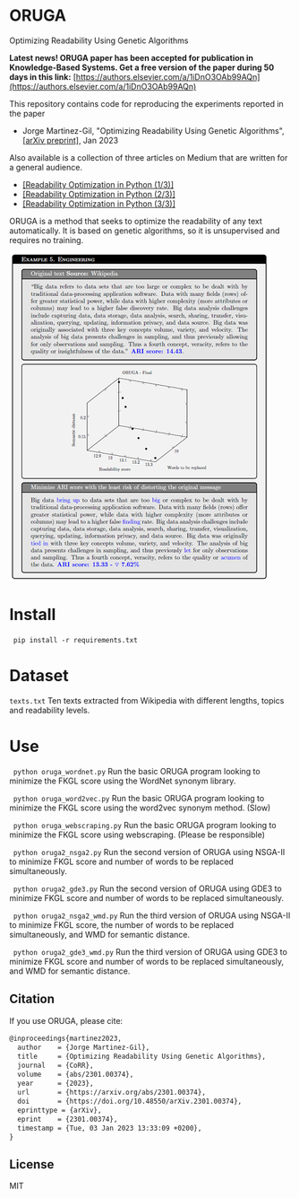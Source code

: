 # ORUGA
Optimizing Readability Using Genetic Algorithms

**Latest news! ORUGA paper has been accepted for publication in Knowledge-Based Systems. Get a free version of the paper during 50 days in this link:** [https://authors.elsevier.com/a/1iDnO3OAb99AQn](https://authors.elsevier.com/a/1iDnO3OAb99AQn)

This repository contains code for reproducing the experiments reported in the paper
- Jorge Martinez-Gil, "Optimizing Readability Using Genetic Algorithms", [[arXiv preprint]](https://arxiv.org/abs/2301.00374), Jan 2023

Also available is a collection of three articles on Medium that are written for a general audience.
- [[Readability Optimization in Python (1/3)]](https://medium.com/@jorgemarcc/readability-optimization-in-python-1-3-4491a5216cf0)
- [[Readability Optimization in Python (2/3)]](https://medium.com/@jorgemarcc/readabilty-optimization-in-python-2-3-39a4bc4e98e)
- [[Readability Optimization in Python (3/3)]](https://medium.com/@jorgemarcc/readability-optimization-in-python-3-3-7cbe204cafef)

ORUGA is a method that seeks to optimize the readability of any text automatically. It is based on genetic algorithms, so it is unsupervised and requires no training.

![Example](example.png)

# Install
``` pip install -r requirements.txt```

# Dataset
```texts.txt```
Ten texts extracted from Wikipedia with different lengths, topics and readability levels.

# Use
``` python oruga_wordnet.py```
Run the basic ORUGA program looking to minimize the FKGL score using the WordNet synonym library.

``` python oruga_word2vec.py```
Run the basic ORUGA program looking to minimize the FKGL score using the word2vec synonym method. (Slow)

``` python oruga_webscraping.py```
Run the basic ORUGA program looking to minimize the FKGL score using webscraping. (Please be responsible)

``` python oruga2_nsga2.py```
Run the second version of ORUGA using NSGA-II to minimize FKGL score and number of words to be replaced simultaneously.

``` python oruga2_gde3.py```
Run the second version of ORUGA using GDE3 to minimize FKGL score and number of words to be replaced simultaneously.

``` python oruga2_nsga2_wmd.py```
Run the third version of ORUGA using NSGA-II to minimize FKGL score, the number of words to be replaced simultaneously, and WMD for semantic distance.

``` python oruga2_gde3_wmd.py```
Run the third version of ORUGA using GDE3 to minimize FKGL score and number of words to be replaced simultaneously, and WMD for semantic distance.
 
## Citation
If you use ORUGA, please cite:

```
@inproceedings{martinez2023,
  author    = {Jorge Martinez-Gil},
  title     = {Optimizing Readability Using Genetic Algorithms},
  journal   = {CoRR},
  volume    = {abs/2301.00374},
  year      = {2023},
  url       = {https://arxiv.org/abs/2301.00374},
  doi       = {https://doi.org/10.48550/arXiv.2301.00374},
  eprinttype = {arXiv},
  eprint    = {2301.00374},
  timestamp = {Tue, 03 Jan 2023 13:33:09 +0200},
}

```
  
## License
MIT